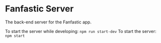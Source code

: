 # Fanfastic Server

The back-end server for the Fanfastic app.

To start the server while developing: `npm run start-dev`
To start the server: `npm start`
